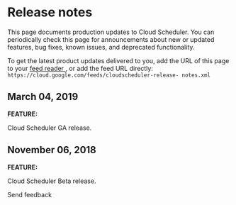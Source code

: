 #  Release notes

This page documents production updates to Cloud Scheduler. You can
periodically check this page for announcements about new or updated features,
bug fixes, known issues, and deprecated functionality.

To get the latest product updates delivered to you, add the URL of this page
to your [ feed reader
](https://wikipedia.org/wiki/Comparison_of_feed_aggregators) , or add the feed
URL directly: ` https://cloud.google.com/feeds/cloudscheduler-release-
notes.xml `

##  March 04, 2019

**FEATURE:**

Cloud Scheduler GA release.

##  November 06, 2018

**FEATURE:**

Cloud Scheduler Beta release.

Send feedback

